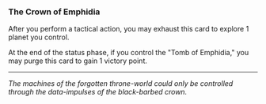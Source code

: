 ### **The Crown of Emphidia**

After you perform a tactical action, you may exhaust this card to explore 1 planet you control.

At the end of the status phase, if you control the "Tomb of Emphidia," you may purge this card to gain 1 victory point.

---

*The machines of the forgotten throne-world could only be controlled through the data-impulses of the black-barbed crown.*
